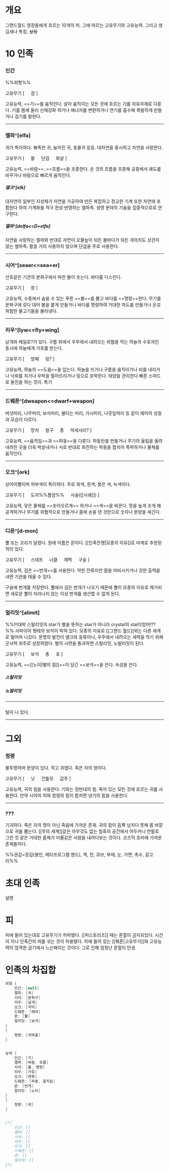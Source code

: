 # 개요
그랜드월드 영장들에게 흐르는 10개의 피.
그에 따르는 고유무기와 고유능력.
그리고 생김새나 특징, ~~상징~~

# 10 인족
### 인간

%%외형%%

고유무기 [
$\quad$검
]

고유능력, ==기==를 움직인다.
살아 움직이는 모든 것에 흐르는 기를 자유자재로 다룬다. 기를 몸에 둘러 신체강화 하거나 에너지를 변환하거나 연기를 흡수해 폭발하게 만들거나 검기를 발한다.

---
### 엘파^[elfa]

귀가 특이하다. 뾰족한 귀, 늘어진 귀, 동물귀 등등.
대자연을 중시하고 자연을 사랑한다.

고유무기 [
$\quad$활
$\quad$단검
$\quad$화살
]

고유능력, ==바람==, ==흐름==을 조종한다.
쏜 것의 흐름을 조종해 공중에서 궤도를 바꾸거나 바람으로 빠르게 움직인다.

##### 엘크^[elk]
대자연의 일부인 지성체가 자연을 가공하여 만든 복잡하고 정교한 기계 또한 자연에 포함된다 하여 기계화를 적극 찬성·반영하는 엘파족. 생명 분야의 기술을 집중적으로로 연구한다.

##### 델파^[delfa<=D+elfa]
자연을 사랑하는 엘파와 반대로 자연이 오물늪이 되든 불바다가 되든 개의치도 상관치 않는 엘파족. 활을 거의 사용하지 않으며 단검을 주로 사용한다.

---
### 시어^[seaer<=sea+er]

산호같은 기관의 분화구에서 파란 불이 솟는다.
바다를 다스린다.

고유무기 [
$\quad$창
]

고유능력, 수중에서 숨쉴 수 있는 푸른 ==불==을 뿜고 바다를 ==명령==한다.
무기를 분화구에 갖다 대어 불을 붙게 만들거나 바다를 명령하여 거대한 파도를 만들거나 온갖 위험한 물고기들을 불러낸다.

---
### 리우^[lyw<=fly+wing]

날개와 헤일로?가 있다.
구름 위에서 우주에서 내려오는 위협을 막는 하늘의 수호자인 동시에 하늘에게 가호를 받는다.

고유무기 [
$\quad$방패
$\quad$링?
]

고유능력, 하늘의 ==도움==을 입는다.
하늘을 뜨거나 구름을 움직이거나 비를 내리거나 낙뢰를 치거나 우박을 떨어뜨리거나 링으로 포박한다. 태양을 관리한다
빠른 스피드로 돌진을 하는 것이. 특기

---
### 드웨픈^[dweapon<=dwarf+weapon]

버섯머리, 나무머리, 보석머리, 불타는 머리, 가시머리, 나뭇잎머리 등 같이 헤어의 성질과 모습이 다르다.

고유무기 [
$\quad$망치
$\quad$철구
$\quad$종
$\quad$악세사리?
]

고유능력, ==움직임==과 ==파동==을 다룬다.
파동탄을 만들거나 무기의 울림을 올려 내려친 곳을 더욱 박살내거나 서로 반대로 회전하는 파동을 합치어 폭파하거나 물체를 움직인다.

---
### 오크^[ork]

상어이빨이며 피부색이 특이하다. 주로 회색, 흰색, 붉은 색, 녹색이다.

고유무기 [
$\quad$도끼%%폴암%%
$\quad$사슬([[사쇄]])
]

고유능력, 닿은 물체를 ==솟아오르게== 하거나 ==색==을 바꾼다.
땅을 높게 솟게 해 공격하거나 무기를 위협적으로 만들거나 몸에 손을 댄 것만으로 숫자나 문양을  새긴다.

---
### 디몬^[d-mon]

뿔 또는 꼬리가 달렸다.
원래 이름은 몬이다. [[인족전쟁|모종의 이유]]로 마계로 추방된 적이 있다.

고유무기 [
$\quad$스태프
$\quad$너클
$\quad$채찍
$\quad$구슬
]

고유능력, 검은 ==번개==를 사용한다.
약한 전류지만 몸을 마비시키거나 강한 출력을 내면 기관을 태울 수 있다.

구슬에 번개를 저장한다.
뿔에서 검은 번개가 나오기 때문에 뿔이 모종의 이유로 제거되면 새로운 뿔이 자라나지 않는 이상 번개를 생산할 수 없게 된다.

---
### 얼리밋^[alimit]

%%!!!대박 스탈리밋의 star가 별을 뜻하는 star가 아니라 crystal의 stal이었어!??%%
사파이어 형태의 보석이 박혀 있다.
모종의 이유로 [[그랜드 월드]]와는 다른 세계로 떨어져 나갔다. 문명의 발전이 엘크와 동류이나, 우주에서 내려오는 세력을 막기 위해 군사력 위주로 성장하였다. 별의 시련을 통과하면 스탈리밋, 노발리밋이 된다.

고유무기 [
$\quad$보석
$\quad$총
$\quad$포
]

고유능력, ==[[노이|별의 힘]]==이 담긴 ==보석==을 쓴다. 속성을 쓴다.

##### 스탈리밋

##### 노발리밋

---
### 

털이 나 있다. 

---
### 

# 그외

### 정령

불투명하며 문양이 있다. 작고 귀엽다.
죽은 자의 영이다.

고유무기 [
$\quad$낫
$\quad$건틀릿
$\quad$갑주
]

고유능력, 귀의 힘을 사용한다.
기와는 정반대의 힘. 죽어 있는 모든 것에 흐르는 귀를 사용한다.
만약 시어의 피와 정령의 힘이 합치면 냉기의 힘을 사용한다.

---
### ???
기괴하다.
죽은 자의 영이 아닌 죽음에 가까운 존재. 귀의 힘이 듬뿍 넘치다 못해 몸 바깥으로 귀를 뿜는다.
[[무의 세계]]같은 아무것도 없는 칠흑의 공간에서 어두커니 연필로 그린 것 같은 거대한 몸체가 미물같은 사람을 내려다보는 것이다. 코즈믹 호러에 가까운 존재들이다.


%%권갑=장갑(봉인, 메타프로그램 핸드), 책, 천, 큐브, 부채, 눈, 가면, 촉수, 갈고리%%


# 초대 인족

설명

# 피

피에 들어 있는대로 고유무기가 허락됐다. [[퍼스토리즈]] 때는 혼혈이 금지되었다. 시간이 지나 인족간의 피를 섞는 것이 허용됐다. 피에 들어 있는 [[뤠폰|고유무기]]와 고유능력이 엄격한 금기에서 느슨해지는 것이다.
그로 인해 엄청난 혼혈이 탄생.

# 인족의 차집합

```java
외형 {
    인간: [null]
    엘파: [귀]
    시어: [분화구]
    리우: [날개]
    오크: [치아]
    드웨픈: [헤어]
    몬: [뿔]
    얼리밋: [보석]
}
{
    정령: [귀여움]
}


능력 {
    인간: [기]
    엘파: [바람, 흐름]
    시어: [불, 명령]
    리우: [가호]
    오크: [변화]
    드웨픈: [파동, 움직임]
    몬: [번개]
    얼리밋: [노이]
}
{
    정령: [귀]
}


/*{
    인간: []
    엘파: []
    시어: []
    리우: []
    오크: []
    드웨픈: []
    몬: []
    얼리밋: []
}*/
```